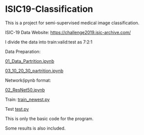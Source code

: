 # ISIC19-Classification

This is a project for semi-supervised medical image classification.

ISIC-19 Data Website: https://challenge2019.isic-archive.com/

I divide the data into train:valid:test as 7:2:1

Data Preparation:

[01_Data_Partrition.ipynb](https://github.com/yyyujintang/ISIC19-Classification/blob/main/01_Data_Partrition.ipynb)

[03_10_20_30_partrition.ipynb](https://github.com/yyyujintang/ISIC19-Classification/blob/main/03_10_20_30_partrition.ipynb)

Network(ipynb format:

[02_ResNet50.ipynb](https://github.com/yyyujintang/ISIC19-Classification/blob/main/02_ResNet50.ipynb)

Train:
[train_newest.py](https://github.com/yyyujintang/ISIC19-Classification/blob/main/train_newest.py)

Test
[test.py](https://github.com/yyyujintang/ISIC19-Classification/blob/main/test.py)

This is only the basic code for the program.

Some results is also included.
